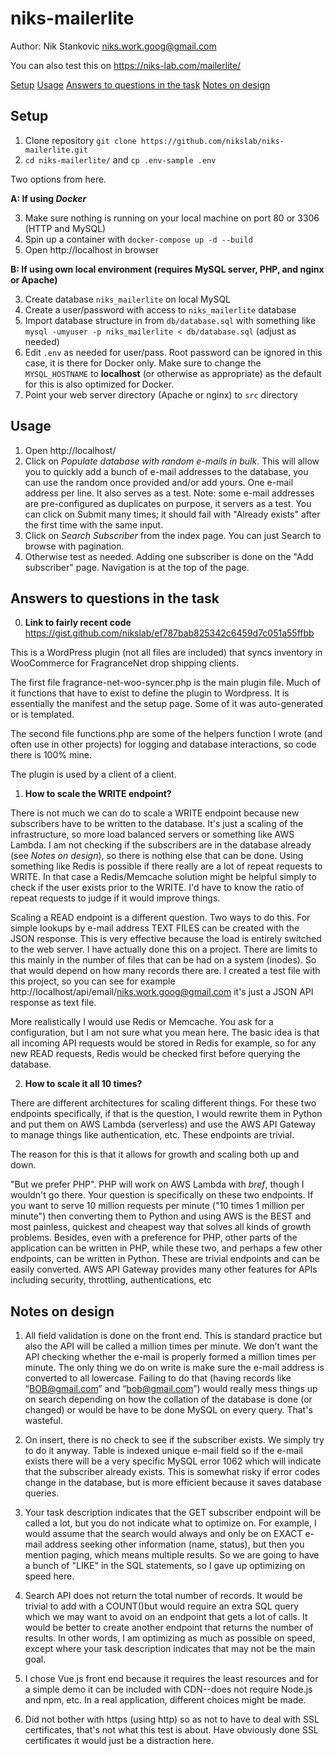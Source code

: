 # niks-mailerlite

Author: Nik Stankovic <niks.work.goog@gmail.com>

You can also test this on https://niks-lab.com/mailerlite/

 [Setup](#setup)
 [Usage](#usage)
 [Answers to questions in the task](#answers-to-questions-in-the-task)
 [Notes on design](#notes-on-design)


## Setup


1. Clone repository `git clone https://github.com/nikslab/niks-mailerlite.git`
2. `cd niks-mailerlite/` and `cp .env-sample .env`


Two options from here.


**A: If using *Docker***


3. Make sure nothing is running on your local machine on port 80 or 3306 (HTTP and MySQL)
4. Spin up a container with `docker-compose up -d --build`
5. Open http://localhost in browser


**B: If using own local environment (requires MySQL server, PHP, and nginx or Apache)**


3. Create database `niks_mailerlite` on local MySQL
4. Create a user/password with access to `niks_mailerlite` database
5. Import database structure in from `db/database.sql` with something like `mysql -umyuser -p niks_mailerlite < db/database.sql` (adjust as needed)
6. Edit `.env` as needed for user/pass. Root password can be ignored in this case, it is there for Docker only. Make sure to change the `MYSQL_HOSTNAME` to **localhost** (or otherwise as appropriate) as the default for this is also optimized for Docker.
7. Point your web server directory (Apache or nginx) to `src` directory


## Usage


1. Open http://localhost/
2. Click on *Populate database with random e-mails in bulk*. This will allow you to quickly add a bunch of e-mail addresses to the database, you can use the random once provided and/or add yours. One e-mail address per line. It also serves as a test. Note: some e-mail addresses are pre-configured as duplicates on purpose, it servers as a test. You can click on Submit many times; it should fail with "Already exists" after the first time with the same input.
3. Click on *Search Subscriber* from the index page. You can just Search to browse with pagination.
4. Otherwise test as needed. Adding one subscriber is done on the "Add subscriber" page. Navigation is at the top of the page.


## Answers to questions in the task


0. **Link to fairly recent code** https://gist.github.com/nikslab/ef787bab825342c6459d7c051a55ffbb

This is a WordPress plugin (not all files are included) that syncs inventory in WooCommerce for FragranceNet drop shipping clients.

  The first file fragrance-net-woo-syncer.php is the main plugin file. Much of it functions that have to exist to define the plugin to Wordpress. It is essentially the manifest and the setup page. Some of it was auto-generated or is templated.

  The second file functions.php are some of the helpers function I wrote (and often use in other projects) for logging and database interactions, so code there is 100% mine.

  The plugin is used by a client of a client.


1. **How to scale the WRITE endpoint?**

There is not much we can do to scale a WRITE endpoint because new subscribers have to be written to the database. It's just a scaling of the infrastructure, so more load balanced servers or something like AWS Lambda. I am not checking if the subscribers are in the database already (see *Notes on design*), so there is nothing else that can be done. Using something like Redis is possible if there really are a lot of repeat requests to WRITE. In that case a Redis/Memcache solution might be helpful simply to check if the user exists prior to the WRITE. I'd have to know the ratio of repeat requests to judge if it would improve things.

 Scaling a READ endpoint is a different question. Two ways to do this. For simple lookups by e-mail address TEXT FILES can be created with the JSON response. This is very effective because the load is entirely switched to the web server. I have actually done this on a project. There are limits to this mainly in the number of files that can be had on a system (inodes). So that would depend on how many records there are. I created a test file with this project, so you can see for example http://localhost/api/email/niks.work.goog@gmail.com it's just a JSON API response as text file.  

 More realistically I would use Redis or Memcache. You ask for a configuration, but I am not sure what you mean here. The basic idea is that all incoming API requests would be stored in Redis for example, so for any new READ requests, Redis would be checked first before querying the database.


2. **How to scale it all 10 times?**

There are different architectures for scaling different things. For these two endpoints specifically, if that is the question, I would rewrite them in Python and put them on AWS Lambda (serverless) and use the AWS API Gateway to manage things like authentication, etc. These endpoints are trivial.

 The reason for this is that it allows for growth and scaling both up and down.

 "But we prefer PHP". PHP will work on AWS Lambda with *bref*, though I wouldn't go there. Your question is specifically on these two endpoints. If you want to serve 10 million requests per minute ("10 times 1 million per minute") then converting them to Python and using AWS is the BEST and most painless, quickest and cheapest way that solves all kinds of growth problems.
 Besides, even with a preference for PHP, other parts of the application can be written in PHP, while these two, and perhaps a few other endpoints, can be written in Python. These are trivial endpoints and can be easily converted. AWS API Gateway provides many other features for APIs including security, throttling, authentications, etc




## Notes on design


1. All field validation is done on the front end. This is standard practice but also the API will be called a million times per minute. We don’t want the API checking whether the e-mail is properly formed a million times per minute. The only thing we do on write is make sure the e-mail address is converted to all lowercase. Failing to do that (having records like “BOB@gmail.com” and “bob@gmail.com”) would really mess things up on search depending on how the collation of the database is done (or changed) or would be have to be done MySQL on every query. That's wasteful.


2. On insert, there is no check to see if the subscriber exists. We simply try to do it anyway. Table is indexed unique e-mail field so if the e-mail exists there will be a very specific MySQL error 1062 which will indicate that the subscriber already exists. This is somewhat risky if error codes change in the database, but is more efficient because it saves database queries.


3. Your task description indicates that the GET subscriber endpoint will be called a lot, but you do not indicate what to optimize on. For example, I would assume that the search would always and only be on EXACT e-mail address seeking other information (name, status), but then you mention paging, which means multiple results. So we are going to have a bunch of "LIKE" in the SQL statements, so I gave up optimizing on speed here.


4. Search API does not return the total number of records. It would be trivial to add with a COUNT()but would require an extra SQL query which we may want to avoid on an endpoint that gets a lot of calls. It would be better to create another endpoint that returns the number of results. In other words, I am optimizing as much as possible on speed, except where your task description indicates that may not be the main goal.


5. I chose Vue.js front end because it requires the least resources and for a simple demo it can be included with CDN--does not require Node.js and npm, etc. In a real application, different choices might be made.


6. Did not bother with https (using http) so as not to have to deal with SSL certificates, that's not what this test is about. Have obviously done SSL certificates it would just be a distraction here.





